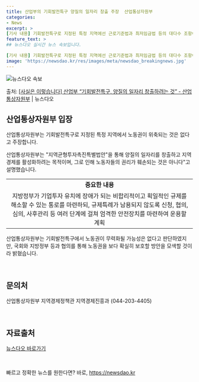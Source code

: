 ```yaml
---
title: 산업부의 기회발전특구 양질의 일자리 창출 주장  산업통상자원부
categories:
- News
excerpt: >
[기사 내용] 기회발전특구로 지정된 특정 지역에선 근로기준법과 최저임금법 등의 대다수 조항이 무력화될 수 있…
feature_text: >
## 뉴스다오 실시간 뉴스 속보입니다.

[기사 내용] 기회발전특구로 지정된 특정 지역에선 근로기준법과 최저임금법 등의 대다수 조항이 무력화될 수 있…
image: 'https://newsdao.kr/res/images/meta/newsdao_breakingnews.jpg'
---
```


![뉴스다오 속보](https://newsdao.kr/res/images/meta/newsdao_breakingnews.jpg)

<p>출처: <a href="https://newsdao.kr/2976" rel="dofollow">[사실은 이렇습니다] 산업부 “기회발전특구, 양질의 일자리 창출하려는 것” - 산업통상자원부</a> | 뉴스다오</p>

<h2 data-ke-size="size26">산업통상자원부 입장</h2>
산업통상자원부는 기회발전특구로 지정된 특정 지역에서 노동권이 위축되는 것은 없다고 주장합니다.

<p data-ke-size="size16">산업통상자원부는 "지역균형투자촉진특별법안"을 통해 양질의 일자리를 창출하고 지역경제를 활성화하려는 목적이며, 그로 인해 노동자들의 권리가 훼손되는 것은 아니다"고 설명했습니다.</p>

<table>
	<tr>
		<td style="text-align: center; height: 17px;"><b>중요한 내용</b></td>
	</tr>
	<tr>
		<td style="text-align: center; height: 17px;">지방정부가 기업투자 유치에 장애가 되는 비합리적이고 획일적인 규제를 해소할 수 있는 통로를 마련하되, 규제특례가 남용되지 않도록 신청, 협의, 심의, 사후관리 등 여러 단계에 걸쳐 엄격한 안전장치를 마련하여 운용할 계획</td>
	</tr>
</table>

<p data-ke-size="size16">산업통상자원부는 기회발전특구에서 노동권이 무력화될 가능성은 없다고 판단하였지만, 국회와 지방정부 등과 협의를 통해 노동권을 보다 확실히 보호할 방안을 모색할 것이라 밝혔습니다.</p>

<p data-ke-size="size16">&nbsp;</p>

<h2 data-ke-size="size26">문의처</h2>
산업통상자원부 지역경제정책관 지역경제진흥과 (044-203-4405)

<p data-ke-size="size16">&nbsp;</p>

<h2 data-ke-size="size26">자료출처</h2>
<a href="https://newsdao.kr/2976">뉴스다오 바로가기</a>
<p data-ke-size="size16">&nbsp;</p> 

빠르고 정확한 뉴스를 원한다면? 바로, <a href="https://newsdao.kr" rel="dofollow">https://newsdao.kr</a>


    
